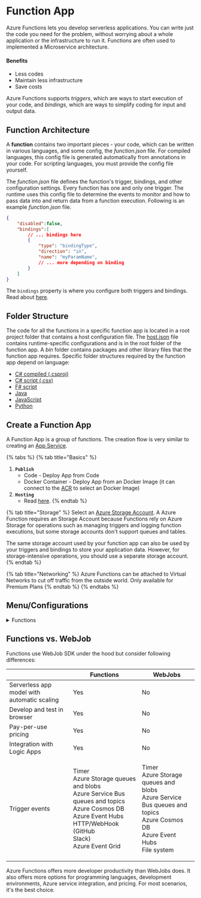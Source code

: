 # Function App

Azure Functions lets you develop serverless applications. You can write just the code you need for the problem, without worrying about a whole application or the infrastructure to run it. Functions are often used to implemented a Microservice architecture.

#### Benefits

* Less codes
* Maintain less infrastructure
* Save costs

Azure Functions supports _triggers_, which are ways to start execution of your code, and _bindings_, which are ways to simplify coding for input and output data.

## Function Architecture

A **function** contains two important pieces - your code, which can be written in various languages, and some config, the _function.json_ file. For compiled languages, this config file is generated automatically from annotations in your code. For scripting languages, you must provide the config file yourself.

The _function.json_ file defines the function's trigger, bindings, and other configuration settings. Every function has one and only one trigger. The runtime uses this config file to determine the events to monitor and how to pass data into and return data from a function execution. Following is an example _function.json_ file.

```json
{
    "disabled":false,
    "bindings":[
        // ... bindings here
        {
            "type": "bindingType",
            "direction": "in",
            "name": "myParamName",
            // ... more depending on binding
        }
    ]
}
```

The `bindings` property is where you configure both triggers and bindings. Read about [here](triggers-and-bindings.md).

## Folder Structure

The code for all the functions in a specific function app is located in a root project folder that contains a host configuration file. The [host.json](https://learn.microsoft.com/en-us/azure/azure-functions/functions-host-json) file contains runtime-specific configurations and is in the root folder of the function app. A _bin_ folder contains packages and other library files that the function app requires. Specific folder structures required by the function app depend on language:

* [C# compiled (.csproj)](https://learn.microsoft.com/en-us/azure/azure-functions/functions-dotnet-class-library#functions-class-library-project)
* [C# script (.csx)](https://learn.microsoft.com/en-us/azure/azure-functions/functions-reference-csharp#folder-structure)
* [F# script](https://learn.microsoft.com/en-us/azure/azure-functions/functions-reference-fsharp#folder-structure)
* [Java](https://learn.microsoft.com/en-us/azure/azure-functions/functions-reference-java#folder-structure)
* [JavaScript](https://learn.microsoft.com/en-us/azure/azure-functions/functions-reference-node#folder-structure)
* [Python](https://learn.microsoft.com/en-us/azure/azure-functions/functions-reference-python#folder-structure)

## Create a Function App

A Function App is a group of functions. The creation flow is very similar to creating an [App Service](../app-service/).

{% tabs %}
{% tab title="Basics" %}
1. **`Publish`**&#x20;
   * Code - Deploy App from Code
   * Docker Container - Deploy App from an Docker Image (it can connect to the [ACR](../containers/#azure-container-registry-acr) to select an Docker Image)
2. **`Hosting`**
   * Read [here](hosting-plans.md).
{% endtab %}

{% tab title="Storage" %}
Select an [Azure Storage Account](../storage-account/). A Azure Function requires an Storage Account because Functions rely on Azure Storage for operations such as managing triggers and logging function executions, but some storage accounts don't support queues and tables.

The same storage account used by your function app can also be used by your triggers and bindings to store your application data. However, for storage-intensive operations, you should use a separate storage account.
{% endtab %}

{% tab title="Networking" %}
Azure Functions can be attached to Virtual Networks to cut off traffic from the outside world. Only available for Premium Plans
{% endtab %}
{% endtabs %}

## Menu/Configurations

<details>

<summary>Functions</summary>

Create a Azure Function inside an Function App (group of Azure Functions)

1. **`Template`** - Choosing a trigger template to trigger function execution
   1. HTTP Trigger - Function will be executed whenever it receives an HTTP Request
   2. Timer Trigger - Schedule a function execution with Cron expression
   3. Durable Function HTTP Starter - [Read below](./#durable-functions), triggers an durable function
   4. Durable Functions orchestrator - [Read below](./#durable-functions)
   5. Durable Function activities - [Read below](./#durable-functions)
   6. Azure CosmosDB trigger - Function can be triggerd if configured data is changed. Example use-case: Change notification feeds
2. **`Authorization`**&#x20;
   1. Anonymous - Function doesn't require any authorization
   2. Function - Requires an Access Key to call function
   3. Admin - Higher level authorization

</details>

## Functions vs. WebJob

Functions use WebJob SDK under the hood but consider following differences:

|                                             | Functions                                                                                                                                                                          | WebJobs                                                                                                                                     |
| ------------------------------------------- | ---------------------------------------------------------------------------------------------------------------------------------------------------------------------------------- | ------------------------------------------------------------------------------------------------------------------------------------------- |
| Serverless app model with automatic scaling | Yes                                                                                                                                                                                | No                                                                                                                                          |
| Develop and test in browser                 | Yes                                                                                                                                                                                | No                                                                                                                                          |
| Pay-per-use pricing                         | Yes                                                                                                                                                                                | No                                                                                                                                          |
| Integration with Logic Apps                 | Yes                                                                                                                                                                                | No                                                                                                                                          |
| Trigger events                              | <p>Timer<br>Azure Storage queues and blobs<br>Azure Service Bus queues and topics<br>Azure Cosmos DB<br>Azure Event Hubs<br>HTTP/WebHook (GitHub<br>Slack)<br>Azure Event Grid</p> | <p>Timer<br>Azure Storage queues and blobs<br>Azure Service Bus queues and topics<br>Azure Cosmos DB<br>Azure Event Hubs<br>File system</p> |

Azure Functions offers more developer productivity than WebJobs does. It also offers more options for programming languages, development environments, Azure service integration, and pricing. For most scenarios, it's the best choice.

